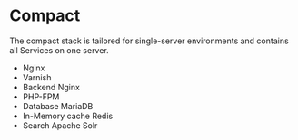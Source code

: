 # Compact

The compact stack is tailored for single-server environments and contains all Services on one server.

* Nginx  
* Varnish  
* Backend Nginx
* PHP-FPM
* Database MariaDB
* In-Memory cache Redis
* Search Apache Solr
